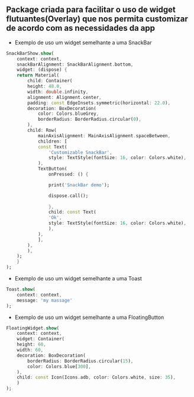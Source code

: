 ## Package criada para facilitar o uso de widget flutuantes(Overlay) que nos permita customizar de acordo com as necessidades da app


 - Exemplo de uso um widget semelhante a uma SnackBar
```dart
SnackBarShow.show(
    context: context,
    snackBarAlignment: SnackBarAlignment.bottom,
    widget: (dispose) {
    return Material(
        child: Container(
        height: 48.0,
        width: double.infinity,
        alignment: Alignment.center,
        padding: const EdgeInsets.symmetric(horizontal: 22.0),
        decoration: BoxDecoration(
            color: Colors.blueGrey,
            borderRadius: BorderRadius.circular(0),
        ),
        child: Row(
            mainAxisAlignment: MainAxisAlignment.spaceBetween,
            children: [
            const Text(
                'Customizable SnackBar',
                style: TextStyle(fontSize: 16, color: Colors.white),
            ),
            TextButton(
                onPressed: () {

                print('SnackBar demo');

                dispose.call();
                
                }, 
                child: const Text(
                'Ok',
                style: TextStyle(fontSize: 16, color: Colors.white),
                ),
            ),
            ],
        ),
        ),
    );
    }
);
```


- Exemplo de uso um widget semelhante a uma Toast
```dart
Toast.show(
    context: context,
    message: 'my massage'
);
```


- Exemplo de uso um widget semelhante a uma FloatingButton
```dart
FloatingWidget.show(
    context: context,
    widget: Container(
    height: 60,
    width: 60,
    decoration: BoxDecoration(
        borderRadius: BorderRadius.circular(15),
        color: Colors.blue[300],
    ),
    child: const Icon(Icons.adb, color: Colors.white, size: 35),
    )
);
```

